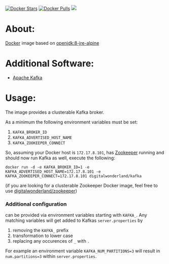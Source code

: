 [![Docker Stars](https://img.shields.io/docker/stars/digitalwonderland/kafka.svg)](https://hub.docker.com/r/digitalwonderland/kafka/) [![Docker Pulls](https://img.shields.io/docker/pulls/digitalwonderland/kafka.svg)](https://hub.docker.com/r/digitalwonderland/kafka/) [![](https://images.microbadger.com/badges/image/digitalwonderland/kafka.svg)](https://microbadger.com/images/digitalwonderland/kafka)

# About:

[Docker](http://www.docker.com/) image based on [openjdk:8-jre-alpine](https://github.com/docker-library/openjdk/blob/master/8-jre/alpine/Dockerfile)

# Additional Software:

* [Apache Kafka](http://kafka.apache.org/)

# Usage:

The image provides a clusterable Kafka broker.

As a minimum the following environment variables must be set:

1. ```KAFKA_BROKER_ID```
2. ```KAFKA_ADVERTISED_HOST_NAME```
3. ```KAFKA_ZOOKEEPER_CONNECT```

So, assuming your Docker host is ```172.17.8.101```, has [Zookeeper](http://zookeeper.apache.org/) running and should now run Kafka as well, execute the following:

```
docker run -d -e KAFKA_BROKER_ID=1 -e KAFKA_ADVERTISED_HOST_NAME=172.17.8.101 -e KAFKA_ZOOKEEPER_CONNECT=172.17.8.101 digitalwonderland/kafka
```

(if you are looking for a clusterable Zookeeper Docker image, feel free to use [digitalwonderland/zookeeper](https://github.com/digital-wonderland/docker-zookeeper))

### Additional configuration

can be provided via environment variables starting with ```KAFKA_```. Any matching variables will get added to Kafkas ```server.properties``` by

1. removing the ```KAFKA_``` prefix
2. transformation to lower case
3. replacing any occurences of ```_``` with ```.```

For example an environment variable ```KAFKA_NUM_PARTITIONS=3``` will result in ```num.partitions=3``` within ```server.properties```.
